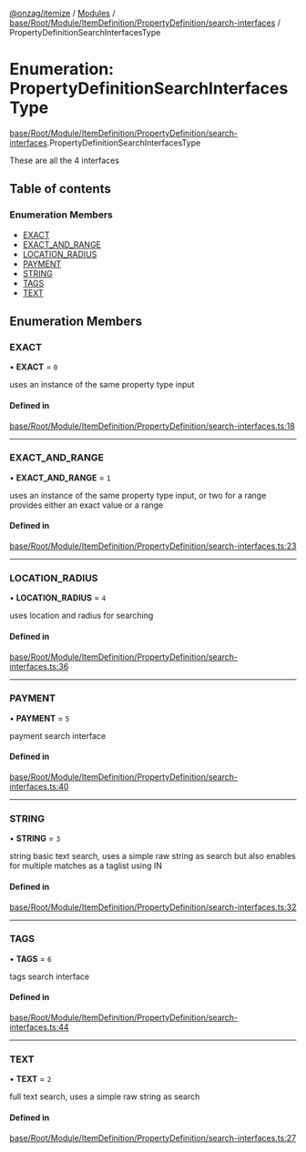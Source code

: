 [@onzag/itemize](../README.md) / [Modules](../modules.md) / [base/Root/Module/ItemDefinition/PropertyDefinition/search-interfaces](../modules/base_Root_Module_ItemDefinition_PropertyDefinition_search_interfaces.md) / PropertyDefinitionSearchInterfacesType

# Enumeration: PropertyDefinitionSearchInterfacesType

[base/Root/Module/ItemDefinition/PropertyDefinition/search-interfaces](../modules/base_Root_Module_ItemDefinition_PropertyDefinition_search_interfaces.md).PropertyDefinitionSearchInterfacesType

These are all the 4 interfaces

## Table of contents

### Enumeration Members

- [EXACT](base_Root_Module_ItemDefinition_PropertyDefinition_search_interfaces.PropertyDefinitionSearchInterfacesType.md#exact)
- [EXACT\_AND\_RANGE](base_Root_Module_ItemDefinition_PropertyDefinition_search_interfaces.PropertyDefinitionSearchInterfacesType.md#exact_and_range)
- [LOCATION\_RADIUS](base_Root_Module_ItemDefinition_PropertyDefinition_search_interfaces.PropertyDefinitionSearchInterfacesType.md#location_radius)
- [PAYMENT](base_Root_Module_ItemDefinition_PropertyDefinition_search_interfaces.PropertyDefinitionSearchInterfacesType.md#payment)
- [STRING](base_Root_Module_ItemDefinition_PropertyDefinition_search_interfaces.PropertyDefinitionSearchInterfacesType.md#string)
- [TAGS](base_Root_Module_ItemDefinition_PropertyDefinition_search_interfaces.PropertyDefinitionSearchInterfacesType.md#tags)
- [TEXT](base_Root_Module_ItemDefinition_PropertyDefinition_search_interfaces.PropertyDefinitionSearchInterfacesType.md#text)

## Enumeration Members

### EXACT

• **EXACT** = ``0``

uses an instance of the same property type input

#### Defined in

[base/Root/Module/ItemDefinition/PropertyDefinition/search-interfaces.ts:18](https://github.com/onzag/itemize/blob/73e0c39e/base/Root/Module/ItemDefinition/PropertyDefinition/search-interfaces.ts#L18)

___

### EXACT\_AND\_RANGE

• **EXACT\_AND\_RANGE** = ``1``

uses an instance of the same property type input, or two for a range
provides either an exact value or a range

#### Defined in

[base/Root/Module/ItemDefinition/PropertyDefinition/search-interfaces.ts:23](https://github.com/onzag/itemize/blob/73e0c39e/base/Root/Module/ItemDefinition/PropertyDefinition/search-interfaces.ts#L23)

___

### LOCATION\_RADIUS

• **LOCATION\_RADIUS** = ``4``

uses location and radius for searching

#### Defined in

[base/Root/Module/ItemDefinition/PropertyDefinition/search-interfaces.ts:36](https://github.com/onzag/itemize/blob/73e0c39e/base/Root/Module/ItemDefinition/PropertyDefinition/search-interfaces.ts#L36)

___

### PAYMENT

• **PAYMENT** = ``5``

payment search interface

#### Defined in

[base/Root/Module/ItemDefinition/PropertyDefinition/search-interfaces.ts:40](https://github.com/onzag/itemize/blob/73e0c39e/base/Root/Module/ItemDefinition/PropertyDefinition/search-interfaces.ts#L40)

___

### STRING

• **STRING** = ``3``

string basic text search, uses a simple raw string as search but also enables
for multiple matches as a taglist using IN

#### Defined in

[base/Root/Module/ItemDefinition/PropertyDefinition/search-interfaces.ts:32](https://github.com/onzag/itemize/blob/73e0c39e/base/Root/Module/ItemDefinition/PropertyDefinition/search-interfaces.ts#L32)

___

### TAGS

• **TAGS** = ``6``

tags search interface

#### Defined in

[base/Root/Module/ItemDefinition/PropertyDefinition/search-interfaces.ts:44](https://github.com/onzag/itemize/blob/73e0c39e/base/Root/Module/ItemDefinition/PropertyDefinition/search-interfaces.ts#L44)

___

### TEXT

• **TEXT** = ``2``

full text search, uses a simple raw string as search

#### Defined in

[base/Root/Module/ItemDefinition/PropertyDefinition/search-interfaces.ts:27](https://github.com/onzag/itemize/blob/73e0c39e/base/Root/Module/ItemDefinition/PropertyDefinition/search-interfaces.ts#L27)
